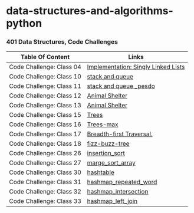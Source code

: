 # data-structures-and-algorithms-python

### 401 Data Structures, Code Challenges

| Table Of Content                               | Links                                       |
| ---------------------------------------------- | ------------------------------------------- |
| Code Challenge: Class 04 | [Implementation: Singly Linked Lists](data_structures/linked_list/README.md)
| Code Challenge: Class 10| [stack and queue](data_structures/stack-and-queue/README.md)
| Code Challenge: Class 11| [stack and queue _pesdo](data_structures/stack-and-queue/README.md)
| Code Challenge: Class 12| [Animal Shelter](data_structures/stack-and-queue/README.md)
| Code Challenge: Class 13| [Animal Shelter](data_structures/stack-queue-brackets/README.md)
| Code Challenge: Class 15| [Trees](data_structures/trees/README.md)
| Code Challenge: Class 16| [Trees-max](data_structures/trees/README.md)
| Code Challenge: Class 17| [Breadth-first Traversal.](data_structures/trees/README.md)
| Code Challenge: Class 18| [fizz-buzz-tree](data_structures/trees/README.md)
| Code Challenge: Class 26| [insertion_sort](data_structures/insertion-sort/README.md)
| Code Challenge: Class 27| [marge_sort_array](data_structures/merge_Sort/README.md)
| Code Challenge: Class 30| [hashtable](data_structures/hash_table/README.md)
| Code Challenge: Class 31| [hashmap_repeated_word](data_structures/hash_table/README.md)
| Code Challenge: Class 32| [hashmap_intersection](data_structures/hash_table/README.md)
| Code Challenge: Class 33| [hashmap_left_join](data_structures/hash_table/README.md)
